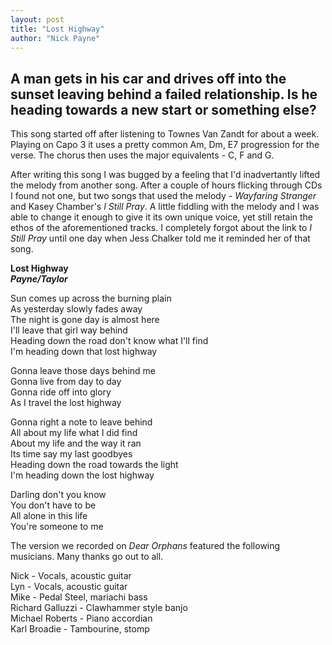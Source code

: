 ```yaml
---
layout: post
title: "Lost Highway"
author: "Nick Payne"
---
```


## A man gets in his car and drives off into the sunset leaving behind a failed relationship. Is he heading towards a new start or something else?

<p>This song started off after listening to Townes Van Zandt for about a week. Playing on Capo 3 it uses a pretty common Am, Dm, E7 progression for the verse. The chorus then uses the major equivalents - C, F and G.</p>
<p>After writing this song I was bugged by a feeling that I'd inadvertantly lifted the melody from another song. After a couple of hours flicking through CDs I found not one, but two songs that used the melody - <em>Wayfaring Stranger</em> and Kasey Chamber's <em>I Still Pray</em>. A little fiddling with the melody and I was able to change it enough to give it its own unique voice, yet still retain the ethos of the aforementioned tracks. I completely forgot about the link to <em>I Still Pray</em>&nbsp;until one day when Jess Chalker told me it reminded her of that song.</p>
<p class="text-center"><strong>Lost Highway</strong><br /><strong><em>Payne/Taylor</em></strong></p>
<p class="text-center">Sun comes up across the burning plain<br />As yesterday slowly fades away<br />The night is gone day is almost here<br />I'll leave that girl way behind<br />Heading down the road don't know what I'll find<br />I'm heading down that lost highway</p>
<p class="text-center">Gonna leave those days behind me<br />Gonna live from day to day<br />Gonna ride off into glory<br />As I travel the lost highway</p>
<p class="text-center">Gonna right a note to leave behind<br />All about my life what I did find<br />About my life and the way it ran<br />Its time say my last goodbyes<br />Heading down the road towards the light<br />I'm heading down the lost highway</p>
<p class="text-center">Darling don't you know<br />You don't have to be<br />All alone in this life<br />You're someone to me</p>
<p>The version we recorded on <em>Dear Orphans</em>&nbsp;featured the following musicians. Many thanks go out to all.</p>
<p>Nick - Vocals, acoustic guitar&nbsp;<br />Lyn - Vocals, acoustic guitar&nbsp;<br />Mike - Pedal Steel, mariachi bass&nbsp;<br />Richard Galluzzi - Clawhammer style banjo&nbsp;<br />Michael Roberts - Piano accordian<br />Karl Broadie - Tambourine, stomp&nbsp;</p>
